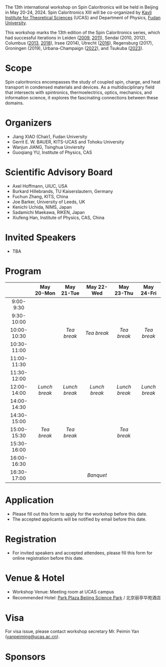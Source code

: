 The 13th international workshop on Spin Caloritronics will be held in Beijing in May 20-24, 2024. Spin Caloritronics XIII will be co-organized by [Kavli Institute for Theoretical Sciences](https://kits.ucas.ac.cn/) (UCAS) and Department of Physics, [Fudan University](https://www.fudan.edu.cn).

This workshop marks the 13th edition of the Spin Caloritronics series, which had successful iterations in 
Leiden ([2009](https://www.lorentzcenter.nl/spin-caloritronics.html), [2011](https://www.lorentzcenter.nl/spin-caloritronics-iii.html)), 
Sendai (2010, 2012), 
Columbus ([2013](https://cem.osu.edu/event/spin-caloritronics-v/), [2018](https://cem.osu.edu/news/spin-cal-ix/)), 
Irsee (2014), 
Utrecht ([2016](https://web.science.uu.nl/spincaloritronics7/introduction.htm)),
Regensburg (2017), 
Groningen (2019), 
Urbana-Champaign ([2022](https://cem.osu.edu/2022-workshop-spin-caloritronics-xi/)), 
and Tsukuba ([2023](http://magmatelab.imr.tohoku.ac.jp/SpinCalori12-main.html)).	

# Scope

Spin caloritronics encompasses the study of coupled spin, charge, and heat transport in condensed materials and devices. As a multidisciplinary field that intersects with spintronics, thermoelectrics, optics, mechanics, and information science, it explores the fascinating connections between these domains. 

# Organizers

* Jiang XIAO (Chair), Fudan University 
* Gerrit E. W. BAUER, KITS-UCAS and Tohoku University
* Wanjun JIANG, Tsinghua Unviersity
* Guoqiang YU, Institute of Physics, CAS

# Scientific Advisory Board

* Axel Hoffmann, UIUC, USA
* Burkard Hillebrands, TU Kaiserslautern, Germany
* Fuchun Zhang, KITS, China
* Joe Barker, University of Leeds, UK
* Kenichi Uchida, NIMS, Japan
* Sadamichi Maekawa, RIKEN, Japan
* Xiufeng Han, Institute of Physics, CAS, China
  
# Invited Speakers

* TBA

# Program

|           | May 20-Mon | May 21-Tue | May 22-Wed | May 23-Thu | May 24-Fri |  
|:---------:|:----------:|:------------:|:------------:|:------------:|:------------:|
| 9:00- 9:30|              |              |              |              |              |
| 9:30-10:00|              |              |              |              |              |
|10:00-10:30|              | _Tea break_  | _Tea break_  | _Tea break_  | _Tea break_  |
|10:30-11:00|              |              |              |              |              |
|11:00-11:30|              |              |              |              |              |
|11:30-12:00|              |              |              |              |              |
|12:00-14:00|_Lunch break_ |_Lunch break_ |_Lunch break_ |_Lunch break_ |_Lunch break_ |
|14:00-14:30|              |              |              |              |              |
|14:30-15:00|              |              |              |              |              |
|15:00-15:30| _Tea break_  | _Tea break_  |              | _Tea break_  |              |
|15:30-16:00|              |              |              |              |              |
|16:00-16:30|              |              |              |              |              |
|16:30-17:00|              |              |  _Banquet_   |              |              |

# Application

* Please fill out this form to apply for the workshop before this date.
* The accepted applicants will be notified by email before this date.

# Registration

* For invited speakers and accepted attendees, please fill this form for online registration before this date.

# Venue & Hotel

* Workshop Venue: Meeting room at UCAS campus
* Recommended Hotel: [Park Plaza Beijing Science Park](https://tinyurl.com/4e8rv3xf) / 北京丽亭华苑酒店

# Visa

For visa issue, please contact workshop secretary Mr. Peimin Yan (yanpeiming@ucas.ac.cn).

# Sponsors
